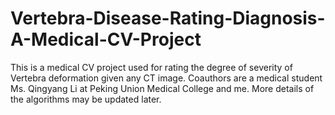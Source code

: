 # Vertebra-Disease-Rating-Diagnosis-A-Medical-CV-Project
This is a medical CV project used for rating the degree of severity of Vertebra deformation given any CT image. Coauthors are a medical student Ms. Qingyang Li at Peking Union Medical College and me. More details of the algorithms may be updated later.
